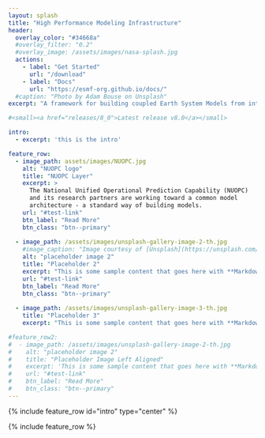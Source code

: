 ```yaml
---
layout: splash
title: "High Performance Modeling Infrastructure"
header:
  overlay_color: "#34668a"
  #overlay_filter: "0.2"
  #overlay_image: /assets/images/nasa-splash.jpg
  actions:
    - label: "Get Started"
      url: "/download"
    - label: "Docs"
      url: "https://esmf-org.github.io/docs/"
  #caption: "Photo by Adam Bouse on Unsplash"
excerpt: "A framework for building coupled Earth System Models from interoperable components."

#<small><a href="releases/8_0">Latest release v8.0</a></small>

intro: 
  - excerpt: 'this is the intro'

feature_row:
  - image_path: assets/images/NUOPC.jpg
    alt: "NUOPC logo"
    title: "NUOPC Layer"
    excerpt: >
      The National Unified Operational Prediction Capability (NUOPC) 
      and its research partners are working toward a common model 
      architecture - a standard way of building models.
    url: "#test-link"
    btn_label: "Read More"
    btn_class: "btn--primary"
  
  - image_path: /assets/images/unsplash-gallery-image-2-th.jpg
    #image_caption: "Image courtesy of [Unsplash](https://unsplash.com/)"
    alt: "placeholder image 2"
    title: "Placeholder 2"
    excerpt: "This is some sample content that goes here with **Markdown** formatting."
    url: "#test-link"
    btn_label: "Read More"
    btn_class: "btn--primary"
  
  - image_path: /assets/images/unsplash-gallery-image-3-th.jpg
    title: "Placeholder 3"
    excerpt: "This is some sample content that goes here with **Markdown** formatting."

#feature_row2:
#  - image_path: /assets/images/unsplash-gallery-image-2-th.jpg
#    alt: "placeholder image 2"
#    title: "Placeholder Image Left Aligned"
#    excerpt: 'This is some sample content that goes here with **Markdown** formatting. Left aligned with `type="left"`'
#    url: "#test-link"
#    btn_label: "Read More"
#    btn_class: "btn--primary"
---
```


{% include feature_row id="intro" type="center" %}

{% include feature_row %}
